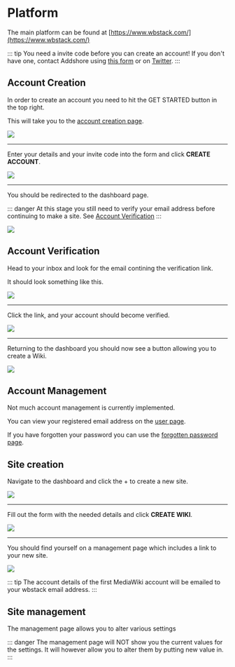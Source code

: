 # Platform

The main platform can be found at [https://www.wbstack.com/](https://www.wbstack.com/)

::: tip
You need a invite code before you can create an account!
If you don't have one, contact Addshore using [this form](https://addshore.com/contact/) or on [Twitter](https://twitter.com/addshore).
:::

## Account Creation

In order to create an account you need to hit the GET STARTED button in the top right.

This will take you to the [account creation page](https://www.wbstack.com/create-account).

![](https://i.imgur.com/CohjsRc.png)

---

Enter your details and your invite code into the form and click **CREATE ACCOUNT**.

![](https://i.imgur.com/Czr4a7i.png)

---

You should be redirected to the dashboard page.

::: danger
At this stage you still need to verify your email address before continuing to make a site.
See [Account Verification](#account-verification)
:::

![](https://i.imgur.com/dQ8Lad1.png)

## Account Verification

Head to your inbox and look for the email contining the verification link.

It should look something like this.

![](https://i.imgur.com/KxYODyB.png)

---

Click the link, and your account should become verified.

![](https://i.imgur.com/11hzWuj.png)

---

Returning to the dashboard you should now see a button allowing you to create a Wiki.

![](https://i.imgur.com/e3WGsBu.png)

## Account Management

Not much account management is currently implemented.

You can view your registered email address on the [user page](https://www.wbstack.com/user).

If you have forgotten your password you can use the [forgotten password page](https://www.wbstack.com/forgotten-password).

## Site creation

Navigate to the dashboard and click the + to create a new site.

![](https://i.imgur.com/e3WGsBu.png)

---

Fill out the form with the needed details and click **CREATE WIKI**.

![](https://i.imgur.com/rWJ6GuD.png)

---

You should find yourself on a management page which includes a link to your new site.

![](https://i.imgur.com/NmN058J.png)

::: tip
The account details of the first MediaWiki account will be emailed to your wbstack email address.
:::

## Site management

The management page allows you to alter various settings

::: danger
The management page will NOT show you the current values for the settings.
It will however allow you to alter them by putting new value in.
:::

